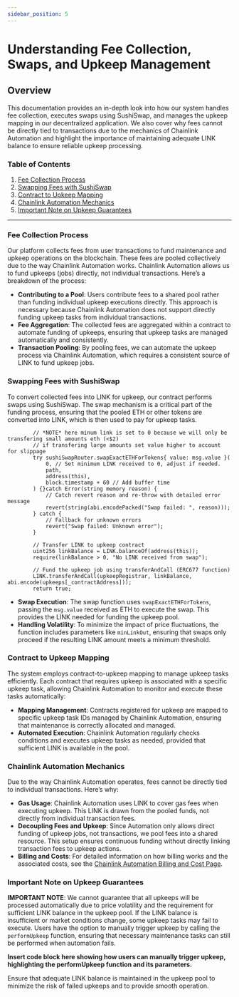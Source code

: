 ```yaml
---
sidebar_position: 5
---
```


# Understanding Fee Collection, Swaps, and Upkeep Management

## Overview

This documentation provides an in-depth look into how our system handles fee collection, executes swaps using SushiSwap, and manages the upkeep mapping in our decentralized application. We also cover why fees cannot be directly tied to transactions due to the mechanics of Chainlink Automation and highlight the importance of maintaining adequate LINK balance to ensure reliable upkeep processing.

### Table of Contents

1. [Fee Collection Process](#fee-collection-process)
2. [Swapping Fees with SushiSwap](#swapping-fees-with-sushiswap)
3. [Contract to Upkeep Mapping](#contract-to-upkeep-mapping)
4. [Chainlink Automation Mechanics](#chainlink-automation-mechanics)
5. [Important Note on Upkeep Guarantees](#important-note-on-upkeep-guarantees)

---

### Fee Collection Process

Our platform collects fees from user transactions to fund maintenance and upkeep operations on the blockchain. These fees are pooled collectively due to the way Chainlink Automation works. Chainlink Automation allows us to fund upkeeps (jobs) directly, not individual transactions. Here’s a breakdown of the process:

- **Contributing to a Pool**: Users contribute fees to a shared pool rather than funding individual upkeep executions directly. This approach is necessary because Chainlink Automation does not support directly funding upkeep tasks from individual transactions.
- **Fee Aggregation**: The collected fees are aggregated within a contract to automate funding of upkeeps, ensuring that upkeep tasks are managed automatically and consistently.
- **Transaction Pooling**: By pooling fees, we can automate the upkeep process via Chainlink Automation, which requires a consistent source of LINK to fund upkeep jobs.

### Swapping Fees with SushiSwap

To convert collected fees into LINK for upkeep, our contract performs swaps using SushiSwap. The swap mechanism is a critical part of the funding process, ensuring that the pooled ETH or other tokens are converted into LINK, which is then used to pay for upkeep tasks.

```solidity
        // *NOTE* here minum link is set to 0 because we will only be transfering small amounts eth (<$2) 
        // if transfering large amounts set value higher to account for slippage 
        try sushiSwapRouter.swapExactETHForTokens{ value: msg.value }(
            0, // Set minimum LINK received to 0, adjust if needed. 
            path,
            address(this),
            block.timestamp + 60 // Add buffer time
        ) {}catch Error(string memory reason) {
            // Catch revert reason and re-throw with detailed error message
            revert(string(abi.encodePacked("Swap failed: ", reason)));
        } catch {
            // Fallback for unknown errors
            revert("Swap failed: Unknown error");
        }
        
        // Transfer LINK to upkeep contract
        uint256 linkBalance = LINK.balanceOf(address(this));
        require(linkBalance > 0, "No LINK received from swap");

        // Fund the upkeep job using transferAndCall (ERC677 function)
        LINK.transferAndCall(upkeepRegistrar, linkBalance, abi.encode(upkeeps[_contractAddress]));
        return true;

```

- **Swap Execution**: The swap function uses `swapExactETHForTokens`, passing the `msg.value` received as ETH to execute the swap. This provides the LINK needed for funding the upkeep pool.
- **Handling Volatility**: To minimize the impact of price fluctuations, the function includes parameters like `minLinkOut`, ensuring that swaps only proceed if the resulting LINK amount meets a minimum threshold.

### Contract to Upkeep Mapping

The system employs contract-to-upkeep mapping to manage upkeep tasks efficiently. Each contract that requires upkeep is associated with a specific upkeep task, allowing Chainlink Automation to monitor and execute these tasks automatically:

- **Mapping Management**: Contracts registered for upkeep are mapped to specific upkeep task IDs managed by Chainlink Automation, ensuring that maintenance is correctly allocated and managed.
- **Automated Execution**: Chainlink Automation regularly checks conditions and executes upkeep tasks as needed, provided that sufficient LINK is available in the pool.

### Chainlink Automation Mechanics

Due to the way Chainlink Automation operates, fees cannot be directly tied to individual transactions. Here’s why:

- **Gas Usage**: Chainlink Automation uses LINK to cover gas fees when executing upkeep. This LINK is drawn from the pooled funds, not directly from individual transaction fees.
- **Decoupling Fees and Upkeep**: Since Automation only allows direct funding of upkeep jobs, not transactions, we pool fees into a shared resource. This setup ensures continuous funding without directly linking transaction fees to upkeep actions.
- **Billing and Costs**: For detailed information on how billing works and the associated costs, see the [Chainlink Automation Billing and Cost Page](https://docs.chain.link/chainlink-automation/overview/automation-economics).

### Important Note on Upkeep Guarantees

**IMPORTANT NOTE**: We cannot guarantee that all upkeeps will be processed automatically due to price volatility and the requirement for sufficient LINK balance in the upkeep pool. If the LINK balance is insufficient or market conditions change, some upkeep tasks may fail to execute. Users have the option to manually trigger upkeep by calling the `performUpkeep` function, ensuring that necessary maintenance tasks can still be performed when automation fails.

**Insert code block here showing how users can manually trigger upkeep, highlighting the performUpkeep function and its parameters.**

Ensure that adequate LINK balance is maintained in the upkeep pool to minimize the risk of failed upkeeps and to provide smooth operation.
